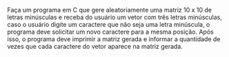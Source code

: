 Faça um programa em C que gere aleatoriamente uma matriz 10 x 10 de letras
minúsculas e receba do usuário um vetor com três letras minúsculas, caso o
usuário digite um caractere que não seja uma letra minúscula, o programa deve
solicitar um novo caractere para a mesma posição. Após isso, o programa deve
imprimir a matriz gerada e informar a quantidade de vezes que cada caractere
do vetor aparece na matriz gerada.
